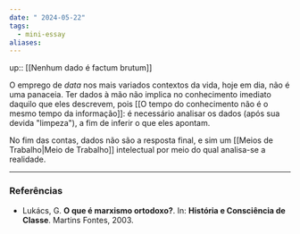 ```yaml
---
date: " 2024-05-22"
tags:
  - mini-essay
aliases:
---
```


up:: [[Nenhum dado é factum brutum]] 

O emprego de *data* nos mais variados contextos da vida, hoje em dia, não é uma panaceia. Ter dados à mão não implica no conhecimento imediato daquilo que eles descrevem, pois [[O tempo do conhecimento não é o mesmo tempo da informação]]: é necessário analisar os dados (após sua devida "limpeza"), a fim de inferir o que eles apontam. 

No fim das contas, dados não são a resposta final, e sim um [[Meios de Trabalho|Meio de Trabalho]] intelectual por meio do qual analisa-se a realidade.


---
### Referências
- Lukács, G. **O que é marxismo ortodoxo?**. In: **História e Consciência de Classe**. Martins Fontes, 2003. 